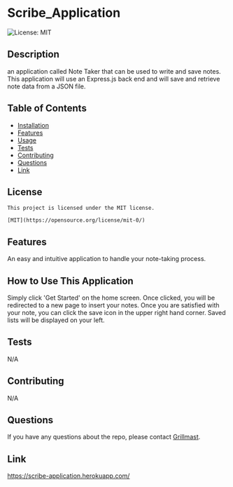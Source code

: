 # Scribe_Application
  <img alt="License: MIT" src="https://img.shields.io/badge/license-MIT-blue.svg" />

  ## Description
  an application called Note Taker that can be used to write and save notes. This application will use an Express.js back end and will save and retrieve note data from a JSON file.

  ## Table of Contents
  * [Installation](#installation)
  * [Features](#features)
  * [Usage](#usage)
  * [Tests](#tests)
  * [Contributing](#contributing)
  * [Questions](#questions)
  * [Link](#link)
  ## License

    This project is licensed under the MIT license.

    [MIT](https://opensource.org/license/mit-0/)

  ## Features
  An easy and intuitive application to handle your note-taking process. 

  ## How to Use This Application
  Simply click 'Get Started' on the home screen. Once clicked, you will be redirected to a new page to insert your notes. Once you are satisfied with your note, you can click the save icon in the upper right hand corner. Saved lists will be displayed on your left. 

  ## Tests 
  N/A
  
  ## Contributing
  N/A

  ## Questions
  If you have any questions about the repo, please contact [Grillmast](mailto:wefw@gmail.com).
  
  ## Link
  https://scribe-application.herokuapp.com/
